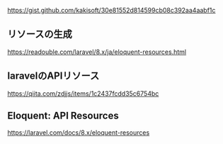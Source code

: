 https://gist.github.com/kakisoft/30e81552d814599cb08c392aa4aabf1c


## リソースの生成
https://readouble.com/laravel/8.x/ja/eloquent-resources.html


## laravelのAPIリソース
https://qiita.com/zdjjs/items/1c2437fcdd35c6754bc


## Eloquent: API Resources
https://laravel.com/docs/8.x/eloquent-resources


